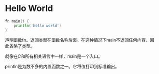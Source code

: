 # Hello World

```go
fn main() {
    println('hello world')
}
```


声明函数fn。返回类型在函数名称后面。在这种情况下main不返回任何内容，因此省略了类型。

就像在C和所有相关语言中一样，main是一个入口。

println是为数不多的内置函数之一。它将值打印到标准输出。
